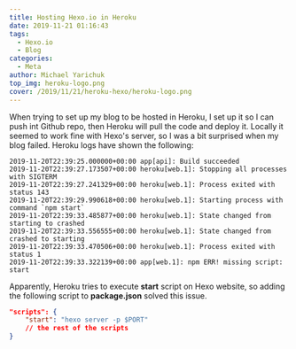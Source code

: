```yaml
---
title: Hosting Hexo.io in Heroku
date: 2019-11-21 01:16:43
tags:
  - Hexo.io
  - Blog
categories:
  - Meta
author: Michael Yarichuk
top_img: heroku-logo.png
cover: /2019/11/21/heroku-hexo/heroku-logo.png
---
```


When trying to set up my blog to be hosted in Heroku, I set up it so I can push int Github repo, then Heroku will pull the code and deploy it. Locally it seemed to work fine with Hexo's server, so I was a bit surprised when my blog failed. Heroku logs have shown the following:
```
2019-11-20T22:39:25.000000+00:00 app[api]: Build succeeded
2019-11-20T22:39:27.173507+00:00 heroku[web.1]: Stopping all processes with SIGTERM
2019-11-20T22:39:27.241329+00:00 heroku[web.1]: Process exited with status 143
2019-11-20T22:39:29.990618+00:00 heroku[web.1]: Starting process with command `npm start`
2019-11-20T22:39:33.485877+00:00 heroku[web.1]: State changed from starting to crashed
2019-11-20T22:39:33.556555+00:00 heroku[web.1]: State changed from crashed to starting
2019-11-20T22:39:33.470506+00:00 heroku[web.1]: Process exited with status 1
2019-11-20T22:39:33.322139+00:00 app[web.1]: npm ERR! missing script: start
```

Apparently, Heroku tries to execute **start** script on Hexo website, so adding the following script to **package.json** solved this issue.
``` json
"scripts": {
	"start": "hexo server -p $PORT"
	// the rest of the scripts
}
```